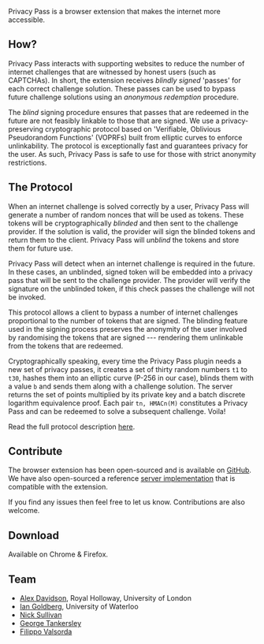 Privacy Pass is a browser extension that makes the internet more accessible.

## How?

Privacy Pass interacts with supporting websites to reduce the number of internet challenges that are witnessed by honest users (such as CAPTCHAs). In short, the extension receives *blindly signed* 'passes' for each correct challenge solution. These passes can be used to bypass future challenge solutions using an *anonymous redemption* procedure.

The *blind* signing procedure ensures that passes that are redeemed in the future are not feasibly linkable to those that are signed. We use a privacy-preserving cryptographic protocol based on 'Verifiable, Oblivious Pseudorandom Functions' (VOPRFs) built from elliptic curves to enforce unlinkability. The protocol is exceptionally fast and guarantees privacy for the user. As such, Privacy Pass is safe to use for those with strict anonymity restrictions.

## The Protocol

When an internet challenge is solved correctly by a user, Privacy Pass will generate a number of random nonces that will be used as tokens. These tokens will be cryptographically *blinded* and then sent to the challenge provider. If the solution is valid, the provider will sign the blinded tokens and return them to the client. Privacy Pass will *unblind* the tokens and store them for future use.

Privacy Pass will detect when an internet challenge is required in the future. In these cases, an unblinded, signed token will be embedded into a privacy pass that will be sent to the challenge provider. The provider will verify the signature on the unblinded token, if this check passes the challenge will not be invoked.

This protocol allows a client to bypass a number of internet challenges proportional to the number of tokens that are signed. The blinding feature used in the signing process preserves the anonymity of the user involved by randomising the tokens that are signed --- rendering them unlinkable from the tokens that are redeemed.

Cryptographically speaking, every time the Privacy Pass plugin needs a new set of privacy passes, it creates a set of thirty random numbers `t1` to `t30`, hashes them into an elliptic curve (P-256 in our case), blinds them with a value `b` and sends them along with a challenge solution. The server returns the set of points multiplied by its private key and a batch discrete logarithm equivalence proof. Each pair `tn, HMACn(M)` constitutes a Privacy Pass and can be redeemed to solve a subsequent challenge. Voila!

Read the full protocol description [here](https://github.com/privacypass/challenge-bypass-extension/blob/master/PROTOCOL.md).

## Contribute

The browser extension has been open-sourced and is available on [GitHub](https://github.com/privacypass/challenge-bypass-extension). We have also open-sourced a reference [server implementation](https://github.com/privacypass/challenge-bypass-server) that is compatible with the extension.

If you find any issues then feel free to let us know. Contributions are also welcome. 

## Download

Available on Chrome & Firefox.

## Team

- [Alex Davidson](https://github.com/alxdavids), Royal Holloway, University of London
- [Ian Goldberg](https://cs.uwaterloo.ca/~iang/), University of Waterloo
- [Nick Sullivan](https://github.com/grittygrease)
- [George Tankersley](https://github.com/gtank) 
- [Filippo Valsorda](https://github.com/filosottile) 
